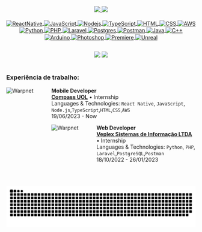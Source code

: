 <div align="center">
  <a href="https://github.com/lopes-gustavodossantos">
  <img height="160em" src="https://github-readme-stats.vercel.app/api?username=lopes-gustavodossantos&show_icons=true&theme=highcontrast&include_all_commits=true&count_private=true">
  <img height="160em" src="https://github-readme-stats.vercel.app/api/top-langs/?username=lopes-gustavodossantos&layout=compact&langs_count=7&theme=highcontrast">
</div>
  
<div align="center"><br>
  <img align="center" alt="ReactNative" height="40" width="50" title="ReactNative" src="https://skillicons.dev/icons?i=react">
  <img align="center" alt="JavaScript" height="40" width="50" title="JavaScript" src="https://skillicons.dev/icons?i=js">
  <img align="center" alt="Nodejs" height="40" width="50" title="Nodejs" src="https://skillicons.dev/icons?i=nodejs">
  <img align="center" alt="TypeScript" height="40" width="50" title="TypeScript" src="https://skillicons.dev/icons?i=ts">
  <img align="center" alt="HTML" height="40" width="50" title="HTML" src="https://skillicons.dev/icons?i=html">
  <img align="center" alt="CSS" height="40" width="50" title="CSS" src="https://skillicons.dev/icons?i=css">
  <img align="center" alt="AWS" height="40" width="50" title="AWS" src="https://skillicons.dev/icons?i=aws">
  <img align="center" alt="Python" height="40" width="50" title="Python" src="https://skillicons.dev/icons?i=py">
  <img align="center" alt="PHP" height="40" width="50" title="PHP" src="https://skillicons.dev/icons?i=php">
  <img align="center" alt="Laravel" height="40" width="50" title="Laravel" src="https://skillicons.dev/icons?i=laravel">
  <img align="center" alt="Postgres" height="40" width="50" title="Postgres" src="https://skillicons.dev/icons?i=postgres">
  <img align="center" alt="Postman" height="40" width="50" title="Postman" src="https://skillicons.dev/icons?i=postman">
  <img align="center" alt="Java" height="40" width="50" title="Java" src="https://skillicons.dev/icons?i=java">
  <img align="center" alt="C++" height="40" width="50" title="C++" src="https://skillicons.dev/icons?i=cpp">
  <img align="center" alt="Arduino" height="40" width="50" title="Arduino" src="https://skillicons.dev/icons?i=arduino">
  <img align="center" alt="Photoshop" height="40" width="50" title="Photoshop" src="https://skillicons.dev/icons?i=ps">
  <img align="center" alt="Premiere" height="40" width="50" title="Premiere" src="https://skillicons.dev/icons?i=pr">
  <img align="center" alt="Unreal" height="40" width="50" title="Unreal" src="https://skillicons.dev/icons?i=Unreal">
</div>
  
  ##
  
<div align="center">
  <a href="https://www.linkedin.com/in/gustavo-dos-santos-lopes/" target="_blank"><img src="https://img.shields.io/badge/LinkedIn-0077B5?style=for-the-badge&logo=linkedin&logoColor=white" target="_blank"></a>
  <a href = "mailto:lopes.gustavodossantos@gmail.com"><img src="https://img.shields.io/badge/Gmail-D14836?style=for-the-badge&logo=gmail&logoColor=white" target="_blank"></a>
</div>

<br>

### Experiência de trabalho:

[<img align="left" height="120px" width="120px" alt="Warpnet" src="https://compass.uol/etc.clientlibs/compass/clientlibs/clientlib-react/resources/static/media/logo.d35fe3b1.svg"/>](https://www.compass.uol/)

**Mobile Developer**\
[**Compass UOL**](https://www.compass.uol/) • Internship\
Languages & Technologies: `React Native`, `JavaScript`, `Node.js`,`TypeScript`,`HTML`,`CSS`,`AWS`\
19/06/2023 - Now

[<img align="left" height="120px" width="120px" alt="Warpnet" src="https://compass.uol/etc.clientlibs/compass/clientlibs/clientlib-react/resources/static/media/logo.d35fe3b1.svg"/>](https://www.compass.uol/)

**Web Developer** \
[**Veplex Sistemas de Informação LTDA**](https://veplex.com.br) • Internship\
Languages & Technologies: `Python`, `PHP`, `Laravel`,`PostgreSQL`,`Postman`\
18/10/2022 - 26/01/2023

<br><br>
  
<div align="center">
  
  ![Snake animation](https://github.com/gabrielvanz/gabrielvanz/blob/output/github-contribution-grid-snake.svg)
  
</div>
